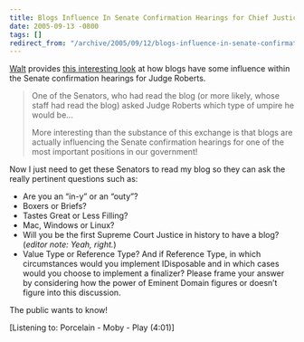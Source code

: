 ```yaml
---
title: Blogs Influence In Senate Confirmation Hearings for Chief Justice
date: 2005-09-13 -0800
tags: []
redirect_from: "/archive/2005/09/12/blogs-influence-in-senate-confirmation-hearings-for-chief-justice.aspx/"
---
```


[Walt](http://spaces.msn.com/members/waltimate/) provides [this
interesting
look](http://spaces.msn.com/members/waltimate/Blog/cns!1pCvw_V_FwCgTXneX4GXlXLw!460.entry)
at how blogs have some influence within the Senate confirmation hearings
for Judge Roberts.

> One of the Senators, who had read the blog (or more likely, whose
> staff had read the blog) asked Judge Roberts which type of umpire he
> would be...
>
> More interesting than the substance of this exchange is that blogs are
> actually influencing the Senate confirmation hearings for one of the
> most important positions in our government!

Now I just need to get these Senators to read my blog so they can ask
the really pertinent questions such as:

-   Are you an “in-y” or an “outy”?
-   Boxers or Briefs?
-   Tastes Great or Less Filling?
-   Mac, Windows or Linux?
-   Will you be the first Supreme Court Justice in history to have a
    blog? (*editor note: Yeah, right.*)
-   Value Type or Reference Type? And if Reference Type, in which
    circumstances would you implement IDisposable and in which cases
    would you choose to implement a finalizer? Please frame your answer
    by considering how the power of Eminent Domain figures or doesn’t
    figure into this discussion.

The public wants to know!

[Listening to: Porcelain - Moby - Play (4:01)]

